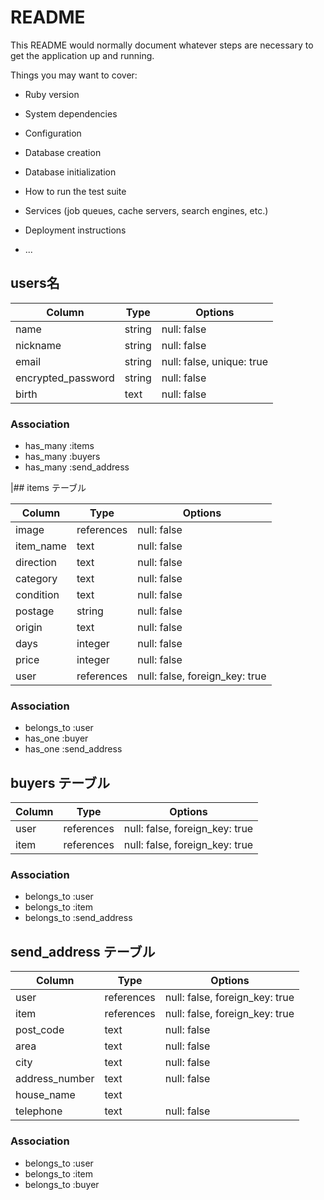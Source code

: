 # README

This README would normally document whatever steps are necessary to get the
application up and running.

Things you may want to cover:

* Ruby version

* System dependencies

* Configuration

* Database creation

* Database initialization

* How to run the test suite

* Services (job queues, cache servers, search engines, etc.)

* Deployment instructions

* ...

## users名

|Column               |Type    |Options                    |
|---------------------|--------|---------------------------|
| name                | string | null: false               |
| nickname            | string | null: false               |
| email               | string | null: false, unique: true |
| encrypted_password  | string | null: false               |
| birth               | text   | null: false               |



### Association
- has_many :items
- has_many :buyers
- has_many :send_address

|## items テーブル

| Column    | Type       | Options                        |
| ----------| ---------- | ------------------------------ |
| image     | references | null: false                    |
| item_name | text       | null: false                    |
| direction | text       | null: false                    |
| category  | text       | null: false                    |
| condition | text       | null: false                    |
| postage   | string     | null: false                    |
| origin    | text       | null: false                    |
| days      | integer    | null: false                    |
| price     | integer    | null: false                    |
| user      | references | null: false, foreign_key: true |


### Association

- belongs_to :user
- has_one :buyer
- has_one :send_address

## buyers テーブル

| Column | Type       | Options                        |
| ------ | ---------- | ------------------------------ |
| user   | references | null: false, foreign_key: true |
| item   | references | null: false, foreign_key: true |

### Association

- belongs_to :user
- belongs_to :item
- belongs_to :send_address

## send_address テーブル

| Column         | Type       | Options                        |
| ---------------| ---------- | ------------------------------ |
| user           | references | null: false, foreign_key: true |
| item           | references | null: false, foreign_key: true |
| post_code      | text       | null: false                    |
| area           | text       | null: false                    |
| city           | text       | null: false                    |
| address_number | text       | null: false                    |
| house_name     | text       |                                |
| telephone      | text       | null: false                    |


### Association

- belongs_to :user
- belongs_to :item
- belongs_to :buyer